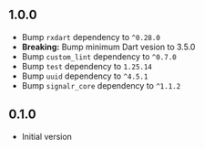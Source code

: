 ## 1.0.0

- Bump `rxdart` dependency to `^0.28.0`
- **Breaking:** Bump minimum Dart vesion to 3.5.0
- Bump `custom_lint` dependency to `^0.7.0`
- Bump `test` dependency to `1.25.14`
- Bump `uuid` dependency to `^4.5.1`
- Bump `signalr_core` dependency to `^1.1.2`

## 0.1.0

- Initial version
